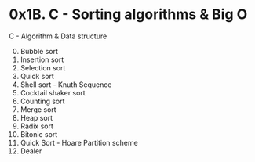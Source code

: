 # 0x1B. C - Sorting algorithms & Big O
C - Algorithm & Data structure

0. Bubble sort 
1. Insertion sort 
2. Selection sort 
3. Quick sort 
4. Shell sort - Knuth Sequence 
5. Cocktail shaker sort 
6. Counting sort 
7. Merge sort 
8. Heap sort 
9. Radix sort 
10. Bitonic sort 
11. Quick Sort - Hoare Partition scheme 
12. Dealer 